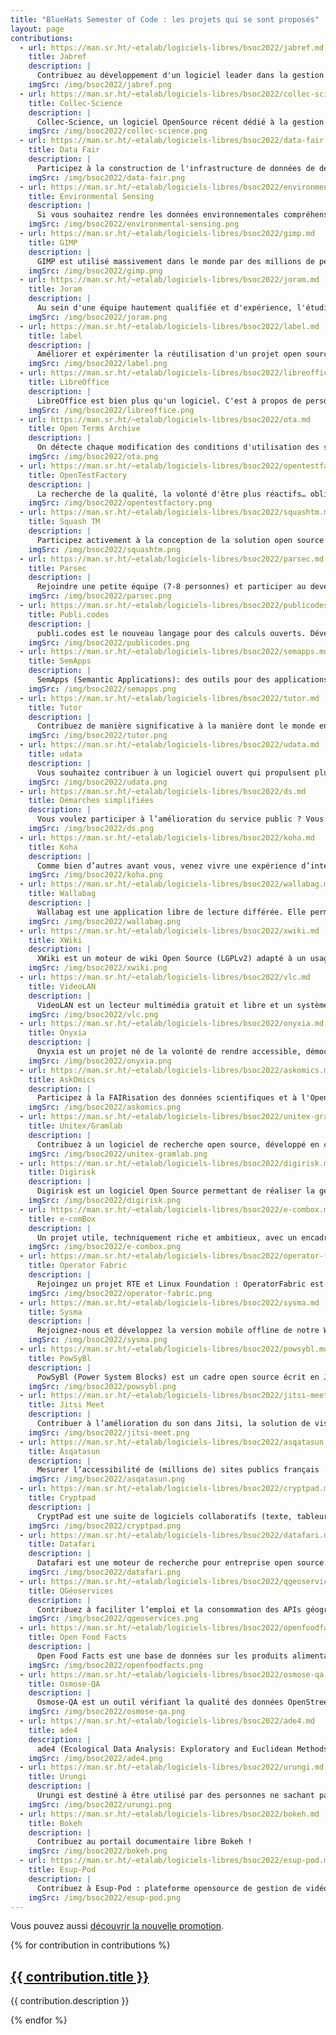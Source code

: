 ```yaml
---
title: "BlueHats Semester of Code : les projets qui se sont proposés"
layout: page
contributions:
  - url: https://man.sr.ht/~etalab/logiciels-libres/bsoc2022/jabref.md
    title: Jabref
    description: |
      Contribuez au développement d'un logiciel leader dans la gestion bibliographique, qui est utilisé par des chercheurs du monde entier dans différentes disciplines.
    imgSrc: /img/bsoc2022/jabref.png
  - url: https://man.sr.ht/~etalab/logiciels-libres/bsoc2022/collec-science.md
    title: Collec-Science
    description: |
      Collec-Science, un logiciel OpenSource récent dédié à la gestion des échantillons, plébiscité par les labos de recherche de tous horizons.
    imgSrc: /img/bsoc2022/collec-science.png
  - url: https://man.sr.ht/~etalab/logiciels-libres/bsoc2022/data-fair.md
    title: Data Fair
    description: |
      Participez à la construction de l'infrastructure de données de demain !
    imgSrc: /img/bsoc2022/data-fair.png
  - url: https://man.sr.ht/~etalab/logiciels-libres/bsoc2022/environmental-sensing.md
    title: Environmental Sensing
    description: |
      Si vous souhaitez rendre les données environnementales compréhensibles, partageables et accessibles à tous, le projet Environmental Sensing est fait pour vous.
    imgSrc: /img/bsoc2022/environmental-sensing.png
  - url: https://man.sr.ht/~etalab/logiciels-libres/bsoc2022/gimp.md
    title: GIMP
    description: |
      GIMP est utilisé massivement dans le monde par des millions de personnes, des graphistes, des entreprises, des administrations… Les sujets sont variés (science des couleurs et de l'image, interface homme-machine, typographie…) et souvent de niveau technique plutôt élevé.
    imgSrc: /img/bsoc2022/gimp.png
  - url: https://man.sr.ht/~etalab/logiciels-libres/bsoc2022/joram.md
    title: Joram
    description: |
      Au sein d'une équipe hautement qualifiée et d'expérience, l'étudiant découvrira les particularités du monde du logiciel libre en intégrant un projet mature et innovant. Il apparaitra en tant que contributeur dans le team du projet d'un des grands consortiums de logiciel libre.
    imgSrc: /img/bsoc2022/joram.png
  - url: https://man.sr.ht/~etalab/logiciels-libres/bsoc2022/label.md
    title: label
    description: |
      Améliorer et expérimenter la réutilisation d'un projet open source de la Cour de cassation.
    imgSrc: /img/bsoc2022/label.png
  - url: https://man.sr.ht/~etalab/logiciels-libres/bsoc2022/libreoffice.md
    title: LibreOffice
    description: |
      LibreOffice est bien plus qu'un logiciel. C'est à propos de personnes, de culture, de création, de partage et de collaboration.
    imgSrc: /img/bsoc2022/libreoffice.png
  - url: https://man.sr.ht/~etalab/logiciels-libres/bsoc2022/ota.md
    title: Open Terms Archive
    description: |
      On détecte chaque modification des conditions d'utilisation des services numériques et on vérifie qu'elles ne sont pas abusives. Rejoins notre équipe pour collecter, améliorer et exploiter des données qui redonnent du pouvoir aux utilisateurs et aux États face aux grandes plateformes ! #NodeJS #JavaScript #Communs.
    imgSrc: /img/bsoc2022/ota.png
  - url: https://man.sr.ht/~etalab/logiciels-libres/bsoc2022/opentestfactory.md
    title: OpenTestFactory
    description: |
      La recherche de la qualité, la volonté d'être plus réactifs… obligent les éditeurs à automatiser toujours plus les tests, ce qui conduit à une offre pléthorique d'outils. OpenTestFactory cherche à simplifier l'intégration de ceux-ci, notamment dans les pipelines de CI/CD, en standardisant leur lancement et l'exploitation de leurs résultats.
    imgSrc: /img/bsoc2022/opentestfactory.png
  - url: https://man.sr.ht/~etalab/logiciels-libres/bsoc2022/squashtm.md
    title: Squash TM
    description: |
      Participez activement à la conception de la solution open source leader des logiciels de test management en France dans un environnement Agile.
    imgSrc: /img/bsoc2022/squashtm.png
  - url: https://man.sr.ht/~etalab/logiciels-libres/bsoc2022/parsec.md
    title: Parsec
    description: |
      Rejoindre une petite équipe (7-8 personnes) et participer au developpement de PARSEC.
    imgSrc: /img/bsoc2022/parsec.png
  - url: https://man.sr.ht/~etalab/logiciels-libres/bsoc2022/publicodes.md
    title: Publi.codes
    description: |
      publi.codes est le nouveau langage pour des calculs ouverts. Développé par plusieurs équipes de beta.gouv.fr, il fait tourner des simulateurs utilisés quotidiennement par des milliers de personnes.
    imgSrc: /img/bsoc2022/publicodes.png
  - url: https://man.sr.ht/~etalab/logiciels-libres/bsoc2022/semapps.md
    title: SemApps
    description: |
      SemApps (Semantic Applications): des outils pour des applications en <em>linked data</em>.
    imgSrc: /img/bsoc2022/semapps.png
  - url: https://man.sr.ht/~etalab/logiciels-libres/bsoc2022/tutor.md
    title: Tutor
    description: |
      Contribuez de manière significative à la manière dont le monde entier apprend et se forme avec Tutor.
    imgSrc: /img/bsoc2022/tutor.png
  - url: https://man.sr.ht/~etalab/logiciels-libres/bsoc2022/udata.md
    title: udata
    description: |
      Vous souhaitez contribuer à un logiciel ouvert qui propulsent plusieurs plateformes de données ouvertes dans le monde ? Venez rejoindre l'équipe de data.gouv.fr pour faciliter l'adoption et la contribution à udata dans une démarche de commun numérique.
    imgSrc: /img/bsoc2022/udata.png
  - url: https://man.sr.ht/~etalab/logiciels-libres/bsoc2022/ds.md
    title: Démarches simplifiées
    description: |
      Vous voulez participer à l’amélioration du service public ? Vous souhaitez contribuer à un logiciel libre dans une équipe agile, et proche de ses utilisateurs ? demarches-simplifiees.fr vous propose d'accueillir vos contributions !
    imgSrc: /img/bsoc2022/ds.png
  - url: https://man.sr.ht/~etalab/logiciels-libres/bsoc2022/koha.md
    title: Koha
    description: |
      Comme bien d’autres avant vous, venez vivre une expérience d’intégration dans une communauté libre internationale travaillant sur un logiciel métier utilisé par plus de 20 000 établissements dans le monde.
    imgSrc: /img/bsoc2022/koha.png
  - url: https://man.sr.ht/~etalab/logiciels-libres/bsoc2022/wallabag.md
    title: Wallabag
    description: |
      Wallabag est une application libre de lecture différée. Elle permet la gestion et la lecture d'articles en dehors des sites originels, dans une mise en page homogénéisée avec un contenu épuré. Les articles peuvent être rangés par tags, classés par favoris, marqués comme archivés et également suivis par le moyen de flux RSS. L'export pour livre numérique est également possible. Il y a compatibilité avec les services existants Pocket, Readability, Instapaper.
    imgSrc: /img/bsoc2022/wallabag.png
  - url: https://man.sr.ht/~etalab/logiciels-libres/bsoc2022/xwiki.md
    title: XWiki
    description: |
      XWiki est un moteur de wiki Open Source (LGPLv2) adapté à un usage pour des groupes de travail (associations, entreprises, etc.). Le logiciel permet la création rapide de petites applications pour répondre à différents besoins de gestion de l'information.
    imgSrc: /img/bsoc2022/xwiki.png
  - url: https://man.sr.ht/~etalab/logiciels-libres/bsoc2022/vlc.md
    title: VideoLAN
    description: |
      VideoLAN est un lecteur multimédia gratuit et libre et un système capable de lire la plupart des fichiers multimédias ainsi que des DVD, des CD Audio, des VCD, et divers protocoles de diffusion.
    imgSrc: /img/bsoc2022/vlc.png
  - url: https://man.sr.ht/~etalab/logiciels-libres/bsoc2022/onyxia.md
    title: Onyxia
    description: |
      Onyxia est un projet né de la volonté de rendre accessible, démocratiser et démystifier les toutes dernières technologies et paradigmes de datascience. Le projet est en croissance forte avec régulièrement de nouveaux partenariats et une utilisation au sein de différents ministères.
    imgSrc: /img/bsoc2022/onyxia.png
  - url: https://man.sr.ht/~etalab/logiciels-libres/bsoc2022/askomics.md
    title: AskOmics
    description: |
      Participez à la FAIRisation des données scientifiques et à l'Open Science !
    imgSrc: /img/bsoc2022/askomics.png
  - url: https://man.sr.ht/~etalab/logiciels-libres/bsoc2022/unitex-gramlab.md
    title: Unitex/Gramlab
    description: |
      Contribuez à un logiciel de recherche open source, développé en collaboration, conçu par des linguistes et utilisé sur quatre continents par des linguistes et des spécialistes du traitement automatique des langues.
    imgSrc: /img/bsoc2022/unitex-gramlab.png
  - url: https://man.sr.ht/~etalab/logiciels-libres/bsoc2022/digirisk.md
    title: Digirisk
    description: |
      Digirisk est un logiciel Open Source permettant de réaliser la gestion du Système de Management de la Sécurité (SMS) de chaque entreprise ou collectivité. DigiRisk est basé sur le ERP & CRM Dolibarr propulsé par une communauté de plus de 450 développeurs.
    imgSrc: /img/bsoc2022/digirisk.png
  - url: https://man.sr.ht/~etalab/logiciels-libres/bsoc2022/e-combox.md
    title: e-comBox
    description: |
      Un projet utile, techniquement riche et ambitieux, avec un encadrement professionnel au sein une équipe conviviale.
    imgSrc: /img/bsoc2022/e-combox.png
  - url: https://man.sr.ht/~etalab/logiciels-libres/bsoc2022/operator-fabric.md
    title: Operator Fabric
    description: |
      Rejoingez un projet RTE et Linux Foundation : OperatorFabric est une plateforme modulaire, extensible et industrielle destinée à être utilisée dans le domaine de l’électricité, de l’eau et d’autres services publics.
    imgSrc: /img/bsoc2022/operator-fabric.png
  - url: https://man.sr.ht/~etalab/logiciels-libres/bsoc2022/sysma.md
    title: Sysma
    description: |
      Rejoignez-nous et développez la version mobile offline de notre WebSIG open source Sysma dans le contexte de la protection de l'environnement : la surveillance et l'amélioration de la qualité de nos eaux.
    imgSrc: /img/bsoc2022/sysma.png
  - url: https://man.sr.ht/~etalab/logiciels-libres/bsoc2022/powsybl.md
    title: PowSyBl
    description: |
      PowSyBl (Power System Blocks) est un cadre open source écrit en Java, dédié à la modélisation et à la simulation de réseaux électriques, sous licence Mozilla Public License version 2.0. Il fait partie de LF Energy, une fondation open source axée sur le secteur des systèmes électriques, hébergée par la Fondation Linux.
    imgSrc: /img/bsoc2022/powsybl.png
  - url: https://man.sr.ht/~etalab/logiciels-libres/bsoc2022/jitsi-meet.md
    title: Jitsi Meet
    description: |
      Contribuer à l’amélioration du son dans Jitsi, la solution de visioconférence open source.
    imgSrc: /img/bsoc2022/jitsi-meet.png
  - url: https://man.sr.ht/~etalab/logiciels-libres/bsoc2022/asqatasun.md
    title: Asqatasun
    description: |
      Mesurer l’accessibilité de (millions de) sites publics français
    imgSrc: /img/bsoc2022/asqatasun.png
  - url: https://man.sr.ht/~etalab/logiciels-libres/bsoc2022/cryptpad.md
    title: Cryptpad
    description: |
      CryptPad est une suite de logiciels collaboratifs (texte, tableur, kanban, markdown, etc) chiffrée de bout en bout et open source.
    imgSrc: /img/bsoc2022/cryptpad.png
  - url: https://man.sr.ht/~etalab/logiciels-libres/bsoc2022/datafari.md
    title: Datafari
    description: |
      Datafari est une moteur de recherche pour entreprise open source. C'est le produit idéal pour tous ceux qui ont besoin de rechercher et d'analyser leurs données et documents d'entreprise, tant au niveau du contenu que des métadonnées.
    imgSrc: /img/bsoc2022/datafari.png
  - url: https://man.sr.ht/~etalab/logiciels-libres/bsoc2022/qgeoservices.md
    title: QGéoservices
    description: |
      Contribuez à faciliter l’emploi et la consommation des APIs géographiques de la future Géoplateforme  dans le logiciel SIG (édition de données géographiques, dataviz cartographique, analyse spatiale, etc.) leader de l’open source.
    imgSrc: /img/bsoc2022/qgeoservices.png
  - url: https://man.sr.ht/~etalab/logiciels-libres/bsoc2022/openfoodfacts.md
    title: Open Food Facts
    description: |
      Open Food Facts est une base de données sur les produits alimentaires faite par tout le monde, pour tout le monde. Elle vous permet de faire des choix plus informés, et comme les données sont ouvertes (open data), tout le monde peut les utiliser pour tout usage.
    imgSrc: /img/bsoc2022/openfoodfacts.png
  - url: https://man.sr.ht/~etalab/logiciels-libres/bsoc2022/osmose-qa.md
    title: Osmose-QA
    description: |
      Osmose-QA est un outil vérifiant la qualité des données OpenStreetMap en détectant un large éventail de types de problèmes. C’est une brique importante de l’écosystème OpenStreetMap utilisée par des particuliers comme des professionnels.
    imgSrc: /img/bsoc2022/osmose-qa.png
  - url: https://man.sr.ht/~etalab/logiciels-libres/bsoc2022/ade4.md
    title: ade4
    description: |
      ade4 (Ecological Data Analysis: Exploratory and Euclidean Methods in Environmental Sciences) est un logiciel libre développé au sein du laboratoire de Biométrie et Biologie Evolutive à l'Université Lyon 1.
    imgSrc: /img/bsoc2022/ade4.png
  - url: https://man.sr.ht/~etalab/logiciels-libres/bsoc2022/urungi.md
    title: Urungi
    description: |
      Urungi est destiné à être utilisé par des personnes ne sachant pas — ou ne pouvant pas — faire de requêtes SQL, mais ayant besoin de réaliser des tableaux et des rapports. Urungi est publié sous licence GNU/GPL.
    imgSrc: /img/bsoc2022/urungi.png
  - url: https://man.sr.ht/~etalab/logiciels-libres/bsoc2022/bokeh.md
    title: Bokeh
    description: |
      Contribuez au portail documentaire libre Bokeh !
    imgSrc: /img/bsoc2022/bokeh.png
  - url: https://man.sr.ht/~etalab/logiciels-libres/bsoc2022/esup-pod.md
    title: Esup-Pod
    description: |
      Contribuez à Esup-Pod : plateforme opensource de gestion de vidéo pour l'éducation nationale, l'enseignement supérieur et la recherche.
    imgSrc: /img/bsoc2022/esup-pod.png
---
```

Vous pouvez aussi [découvrir la nouvelle promotion](/bluehats/bsoc-promotion-2022/).

<div class="fr-grid-row fr-grid-row--gutters">

  {% for contribution in contributions %}
  <div class="fr-col-12 fr-col-md-3">
    <div class="fr-card fr-enlarge-link">
      <div class="fr-card__body">
        <div class="fr-card__content">
          <h2 class="fr-card__title">
            <a href="{{ contribution.url }}" class="fr-card__link">{{ contribution.title }}</a>
          </h2>
          <p class="fr-card__desc">{{ contribution.description }}</p>
        </div>
      </div>
      <div class="fr-card__header">
        <div class="fr-card__img">
          <img src="{{ contribution.imgSrc }}" class="fr-responsive-img" alt="">
        </div>
      </div>
    </div>
  </div>
  {% endfor %}

</div>
